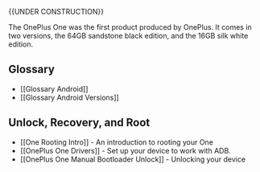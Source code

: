 {{UNDER CONSTRUCTION}}

The OnePlus One was the first product produced by OnePlus. It comes in two versions, the 64GB sandstone black edition, and the 16GB silk white edition.

## Glossary

* [[Glossary Android]]
* [[Glossary Android Versions]]

## Unlock, Recovery, and Root

* [[One Rooting Intro]] - An introduction to rooting your One
* [[OnePlus One Drivers]] - Set up your device to work with ADB.
* [[OnePlus One Manual Bootloader Unlock]] - Unlocking your device